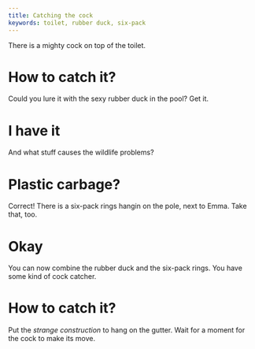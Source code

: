 ```yaml
---
title: Catching the cock
keywords: toilet, rubber duck, six-pack
---
```


There is a mighty cock on top of the toilet.

# How to catch it?
Could you lure it with the sexy rubber duck in the pool? Get it.

# I have it
And what stuff causes the wildlife problems?

# Plastic carbage?
Correct! There is a six-pack rings hangin on the pole, next to Emma. Take that, too.

# Okay
You can now combine the rubber duck and the six-pack rings. You have some kind of cock catcher.

# How to catch it?
Put the _strange construction_ to hang on the gutter. Wait for a moment for the cock to make its move.


